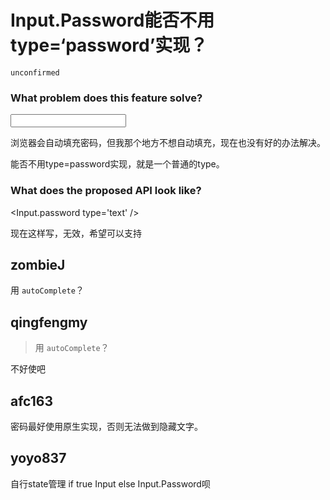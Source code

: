 # Input.Password能否不用type=‘password’实现？

`unconfirmed`

### What problem does this feature solve?

<input type='password' />

浏览器会自动填充密码，但我那个地方不想自动填充，现在也没有好的办法解决。

能否不用type=password实现，就是一个普通的type。

### What does the proposed API look like?

<Input.password type='text' />

现在这样写，无效，希望可以支持

<!-- generated by ant-design-issue-helper. DO NOT REMOVE -->

## zombieJ

用 `autoComplete`？

## qingfengmy

> 用 `autoComplete`？

不好使吧

## afc163

密码最好使用原生实现，否则无法做到隐藏文字。

## yoyo837

自行state管理 if true Input else Input.Password呗
